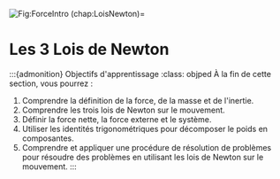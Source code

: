 ![Fig:ForceIntro](figures/ForceIntro.jpg)
(chap:LoisNewton)=
# Les 3 Lois de Newton

:::{admonition} Objectifs d'apprentissage
:class: objped
À la fin de cette section, vous pourrez :

1. Comprendre la définition de la force, de la masse et de l'inertie.
2. Comprendre les trois lois de Newton sur le mouvement.
3. Définir la force nette, la force externe et le système.
4. Utiliser les identités trigonométriques pour décomposer le poids en composantes.
5. Comprendre et appliquer une procédure de résolution de problèmes pour résoudre des problèmes en utilisant les lois de Newton sur le mouvement.
:::
 
```{tableofcontents}
```
